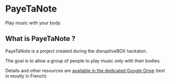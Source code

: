 # PayeTaNote
Play music with your body

## What is PayeTaNote ?

PayeTaNote is a project created during the disruptiveBDX hackaton.

The goal is to allow a group of people to play music only with their bodies.

Details and other resources are [available in the dedicated Google Drive](https://drive.google.com/folderview?id=0B_FBJieTJqtuZkhMZHBiZFAzWXM&usp=sharing) (text in mostly in French)
